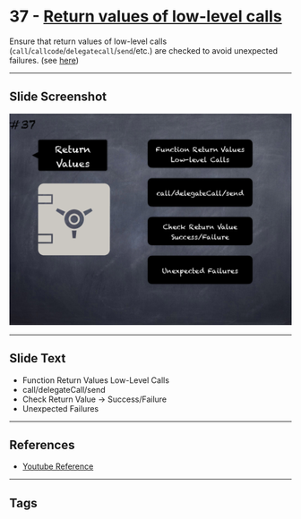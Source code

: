 # 37 - [Return values of low-level calls](Return%20values%20of%20low-level%20calls.md)
Ensure that return values of low-level calls (`call`/`callcode`/`delegatecall`/`send`/etc.) are checked to avoid unexpected failures. (see [here](https://swcregistry.io/docs/SWC-104))
___
## Slide Screenshot
![037.png](../../images/4.%20Pitfalls%20and%20Best%20Practices%20101/037.png)
___
## Slide Text
- Function Return Values Low-Level Calls
- call/delegateCall/send
- Check Return Value -> Success/Failure
- Unexpected Failures

___
## References
- [Youtube Reference](https://youtu.be/fgXuHaZDenU?t=1329)
___
## Tags